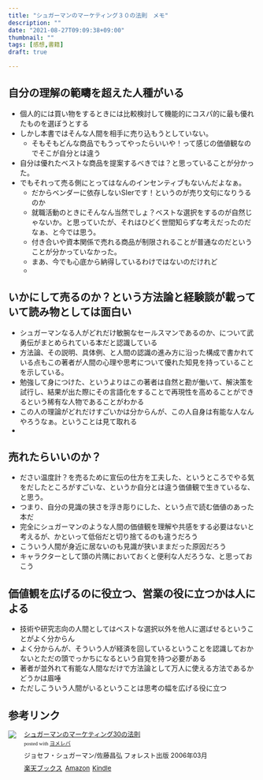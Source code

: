 ```yaml
---
title: "シュガーマンのマーケティング３０の法則　メモ"
description: ""
date: "2021-08-27T09:09:38+09:00"
thumbnail: ""
tags: [感想,書籍]
draft: true

---
```

## 自分の理解の範疇を超えた人種がいる
- 個人的には買い物をするときには比較検討して機能的にコスパ的に最も優れたものを選ぼうとする
- しかし本書ではそんな人間を相手に売り込もうとしていない。
  - そもそもどんな商品でもうってやったらいいや！って感じの価値観なのでそこが自分とは違う
- 自分は優れたベストな商品を提案するべきでは？と思っていることが分かった。
- でもそれって売る側にとってはなんのインセンティブもないんだよなぁ。
  - だからベンダーに依存しないSIerです！というのが売り文句になりうるのか
  - 就職活動のときにそんなん当然でしょ？ベストな選択をするのが自然じゃないか。と思っていたが、それはひどく世間知らずな考えだったのだなぁ、と今では思う。
  - 付き合いや資本関係で売れる商品が制限されることが普通なのだということが分かっていなかった。
  - まあ、今でも心底から納得しているわけではないのだけれど
  - 

## いかにして売るのか？という方法論と経験談が載っていて読み物としては面白い
- シュガーマンなる人がどれだけ敏腕なセールスマンであるのか、について武勇伝がまとめられている本だと認識している
- 方法論、その説明、具体例、と人間の認識の進み方に沿った構成で書かれている点もこの著者が人間の心理や思考について優れた知見を持っていることを示している。
- 勉強して身につけた、というよりはこの著者は自然と勘が働いて、解決策を試行し、結果が出た際にその言語化をすることで再現性を高めることができるという稀有な人物であることがわかる
- この人の理論がどれだけすごいかは分からんが、この人自身は有能な人なんやろうなぁ。ということは見て取れる
- 

## 売れたらいいのか？
- ださい温度計？を売るために宣伝の仕方を工夫した、というところでやる気をだしたところがすごいな、というか自分とは違う価値観で生きているな、と思う。
- つまり、自分の見識の狭さを浮き彫りにした、という点で読む価値のあった本だ
- 完全にシュガーマンのような人間の価値観を理解や共感をする必要はないと考えるが、かといって低俗だと切り捨てるのも違うだろう
- こういう人間が身近に居ないのも見識が狭いままだった原因だろう
- キャラクターとして頭の片隅においておくと便利な人だろうな、と思っておこう

## 価値観を広げるのに役立つ、営業の役に立つかは人による
- 技術や研究志向の人間としてはベストな選択以外を他人に選ばせるということがよく分からん
- よく分からんが、そういう人が経済を回しているということを認識しておかないとただの頭でっかちになるという自覚を持つ必要がある
- 著者が並外れて有能な人間なだけで方法論として万人に使える方法であるかどうかは眉唾
- ただしこういう人間がいるということは思考の幅を広げる役に立つ

## 参考リンク

<div class="booklink-box" style="text-align:left;padding-bottom:20px;font-size:small;zoom: 1;overflow: hidden;"><div class="booklink-image" style="float:left;margin:0 15px 10px 0;"><a href="//af.moshimo.com/af/c/click?a_id=2220301&p_id=56&pc_id=56&pl_id=637&s_v=b5Rz2P0601xu&url=http%3A%2F%2Fbooks.rakuten.co.jp%2Frb%2F3984136%2F" target="_blank" ><img src="https://thumbnail.image.rakuten.co.jp/@0_mall/book/cabinet/8945/89451220.jpg?_ex=64x64" style="border: none;" /></a><img src="//i.moshimo.com/af/i/impression?a_id=2220301&p_id=56&pc_id=56&pl_id=637" width="1" height="1" style="border:none;"></div><div class="booklink-info" style="line-height:120%;zoom: 1;overflow: hidden;"><div class="booklink-name" style="margin-bottom:10px;line-height:120%"><a href="//af.moshimo.com/af/c/click?a_id=2220301&p_id=56&pc_id=56&pl_id=637&s_v=b5Rz2P0601xu&url=http%3A%2F%2Fbooks.rakuten.co.jp%2Frb%2F3984136%2F" target="_blank" >シュガーマンのマーケティング30の法則</a><img src="//i.moshimo.com/af/i/impression?a_id=2220301&p_id=56&pc_id=56&pl_id=637" width="1" height="1" style="border:none;"><div class="booklink-powered-date" style="font-size:8pt;margin-top:5px;font-family:verdana;line-height:120%">posted with <a href="https://yomereba.com" rel="nofollow" target="_blank">ヨメレバ</a></div></div><div class="booklink-detail" style="margin-bottom:5px;">ジョセフ・シュガーマン/佐藤昌弘 フォレスト出版 2006年03月    </div><div class="booklink-link2" style="margin-top:10px;"><div class="shoplinkrakuten" style="display:inline;margin-right:5px"><a href="//af.moshimo.com/af/c/click?a_id=2220301&p_id=56&pc_id=56&pl_id=637&s_v=b5Rz2P0601xu&url=http%3A%2F%2Fbooks.rakuten.co.jp%2Frb%2F3984136%2F" target="_blank" >楽天ブックス</a><img src="//i.moshimo.com/af/i/impression?a_id=2220301&p_id=56&pc_id=56&pl_id=637" width="1" height="1" style="border:none;"></div><div class="shoplinkamazon" style="display:inline;margin-right:5px"><a href="//af.moshimo.com/af/c/click?a_id=2220302&p_id=170&pc_id=185&pl_id=4062&s_v=b5Rz2P0601xu&url=https%3A%2F%2Fwww.amazon.co.jp%2Fexec%2Fobidos%2FASIN%2F4894512203" target="_blank" >Amazon</a></div><div class="shoplinkkindle" style="display:inline;margin-right:5px"><a href="//af.moshimo.com/af/c/click?a_id=2220302&p_id=170&pc_id=185&pl_id=4062&s_v=b5Rz2P0601xu&url=https%3A%2F%2Fwww.amazon.co.jp%2Fgp%2Fsearch%3Fkeywords%3D%25E3%2582%25B7%25E3%2583%25A5%25E3%2582%25AC%25E3%2583%25BC%25E3%2583%259E%25E3%2583%25B3%25E3%2581%25AE%25E3%2583%259E%25E3%2583%25BC%25E3%2582%25B1%25E3%2583%2586%25E3%2582%25A3%25E3%2583%25B3%25E3%2582%25B030%25E3%2581%25AE%25E6%25B3%2595%25E5%2589%2587%26__mk_ja_JP%3D%2583J%2583%255E%2583J%2583i%26url%3Dnode%253D2275256051" target="_blank" >Kindle</a></div>                              	  	  	  	  	</div></div><div class="booklink-footer" style="clear: left"></div></div>

